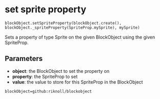 # set sprite property

```sig
blockObject.setSpriteProperty(blockObject.create(), blockObject._spriteProperty(SpriteProp.mySprite), mySprite)
```

Sets a property of type Sprite on the given BlockObject using the given SpriteProp.

## Parameters

* **object**: the BlockObject to set the property on
* **property**: the SpriteProp to set
* **value**: the value to store for this SpriteProp in the BlockObject

```package
blockObject=github:riknoll/blockobject
```
